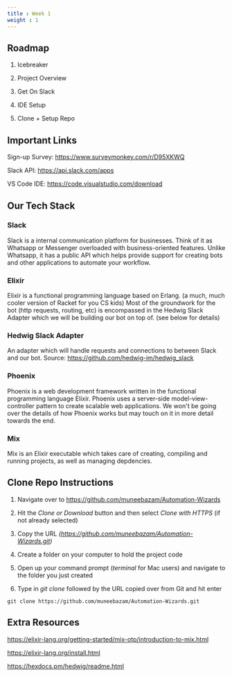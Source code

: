 ```yaml
---
title : Week 1
weight : 1
---
```


## Roadmap

1. Icebreaker

2. Project Overview

3. Get On Slack

4. IDE Setup

5. Clone + Setup Repo


## Important Links

Sign-up Survey: https://www.surveymonkey.com/r/D95XKWQ

Slack API: https://api.slack.com/apps

VS Code IDE: https://code.visualstudio.com/download

## Our Tech Stack

### Slack

Slack is a internal communication platform for businesses. Think of it as Whatsapp or Messenger overloaded with business-oriented features.
Unlike Whatsapp, it has a public API which helps provide support for creating bots and other applications to automate your workflow.

### Elixir

Elixir is a functional programming language based on Erlang. (a much, much cooler version of Racket for you CS kids)
Most of the groundwork for the bot (http requests, routing, etc) is encompassed in the Hedwig Slack Adapter which we will be building our bot on top of. (see below for details)

### Hedwig Slack Adapter

An adapter which will handle requests and connections to between Slack and our bot. 
Source: https://github.com/hedwig-im/hedwig_slack

### Phoenix

Phoenix is a web development framework written in the functional programming language Elixir. Phoenix uses a server-side model-view-controller pattern to create scalable web applications.
We won't be going over the details of how Phoenix works but may touch on it in more detail towards the end.

### Mix

Mix is an Elixir executable which takes care of creating, compiling and running projects, as well as managing depdencies. 


## Clone Repo Instructions

1. Navigate over to https://github.com/muneebazam/Automation-Wizards

2. Hit the *Clone or Download* button and then select *Clone with HTTPS* (if not already selected)

3. Copy the URL *(https://github.com/muneebazam/Automation-Wizards.git)*

4. Create a folder on your computer to hold the project code

5. Open up your command prompt (*terminal* for Mac users) and navigate to the folder you just created

6. Type in *git clone* followed by the URL copied over from Git and hit enter

```git clone https://github.com/muneebazam/Automation-Wizards.git```


## Extra Resources

https://elixir-lang.org/getting-started/mix-otp/introduction-to-mix.html

https://elixir-lang.org/install.html

https://hexdocs.pm/hedwig/readme.html



